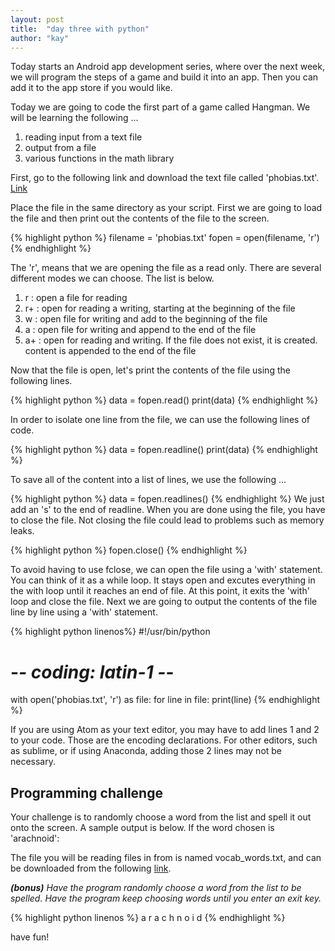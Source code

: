 ```yaml
---
layout: post
title:  "day three with python"
author: "kay"
---
```


Today starts an Android app development series, where over the next week, we will program the steps of a game and build it into an app. Then you can add it to the app store if you would like.

Today we are going to code the first part of a game called Hangman. We will be learning the following ...
1. reading input from a text file
2. output from a file
3. various functions in the math library

First, go to the following link and download the text file called 'phobias.txt'. [Link](https://github.com/igweckay/code/tree/gh-pages/python_files)

Place the file in the same directory as your script. First we are going to load the file and then print out the contents of the file to the screen.

{% highlight python %}
filename = 'phobias.txt'
fopen = open(filename, 'r')
{% endhighlight %}

The 'r', means that we are opening the file as a read only. There are several different modes we can choose. The list is below.

1. r : open a file for reading
2. r+ : open for reading a writing, starting at the beginning of the file
3. w : open file for writing and add to the beginning of the file
4. a : open file for writing and append to the end of the file
5. a+ : open for reading and writing. If the file does not exist, it is created. content is appended to the end of the file

Now that the file is open, let's print the contents of the file using the following lines.

{% highlight python %}
  data = fopen.read()
  print(data)
{% endhighlight %}

In order to isolate one line from the file, we can use the following lines of code.

{% highlight python %}
  data = fopen.readline()
  print(data)
{% endhighlight %}

To save all of the content into a list of lines, we use the following ...


{% highlight python %}
  data = fopen.readlines()
{% endhighlight %}
We just add an 's' to the end of readline.
When you are done using the file, you have to close the file. Not closing the file could lead to problems such as memory leaks.

{% highlight python %}
  fopen.close()
{% endhighlight %}

To avoid having to use fclose, we can open the file using a 'with' statement. You can think of it as a while loop. It stays open and excutes everything in the with loop until it reaches an end of file. At this point, it exits the 'with' loop and close the file.
Next we are going to output the contents of the file line by line using a 'with' statement.

{% highlight python linenos%}
  #!/usr/bin/python
  # -*- coding: latin-1 -*-
  with open('phobias.txt', 'r') as file:
      for line in file:
          print(line)
{% endhighlight %}

If you are using Atom as your text editor, you may have to add lines 1 and 2 to your code. Those are the encoding declarations. For other editors, such as sublime, or if using Anaconda, adding those 2 lines may not be necessary.

## Programming challenge

Your challenge is to randomly choose a word from the list and spell it out onto the screen. A sample output is below. If the word chosen is 'arachnoid':

The file you will be reading files in from is named vocab_words.txt, and can be downloaded from the following [link](https://github.com/igweckay/code/tree/gh-pages/python_files).

<i><b>(bonus)</b> Have the program randomly choose a word from the list to be spelled. Have the program keep choosing words until you enter an exit key.</i>

{% highlight python linenos %}
  a
  r
  a
  c
  h
  n
  o
  i
  d
{% endhighlight %}

have fun!
